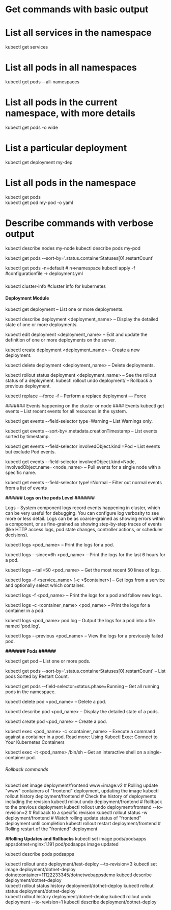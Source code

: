 # Get commands with basic output

# List all services in the namespace
kubectl get services  
# List all pods in all namespaces
kubectl get pods --all-namespaces
 
# List all pods in the current namespace, with more details
kubectl get pods -o wide   

# List a particular deployment
kubectl get deployment my-dep   

# List all pods in the namespace
kubectl get pods                              
kubectl get pod my-pod -o yaml   

# Describe commands with verbose output
kubectl describe nodes my-node
kubectl describe pods my-pod

kubectl get pods --sort-by='.status.containerStatuses[0].restartCount'

kubectl get pods -n=default   # n=>namespace 
kubectl apply -f <configuration file>                            #configurationfile -> deployment.yml

#####
kubectl cluster-info                                             #cluster info for kubernetes 

#### Deployment Module #######
kubectl get deployment – List one or more deployments.

kubectl describe deployment <deployment_name> – Display the detailed state of one or more deployments.

kubectl edit deployment <deployment_name> – Edit and update the definition of one or more deployments on the server.

kubectl create deployment <deployment_name> – Create a new deployment.

kubectl delete deployment <deployment_name> – Delete deployments.

kubectl rollout status deployment <deployment_name> – See the rollout status of a deployment.
kubectl rollout undo deployment/<deployment name> – Rollback a previous deployment.

kubectl replace --force -f <configuration file> – Perform a replace deployment — Force

####### Events happening on the cluster or node ####
Events
kubectl get events – List recent events for all resources in the system.

kubectl get events --field-selector type=Warning – List Warnings only.

kubectl get events --sort-by=.metadata.creationTimestamp – List events sorted by timestamp.

kubectl get events --field-selector involvedObject.kind!=Pod – List events but exclude Pod events.

kubectl get events --field-selector involvedObject.kind=Node, involvedObject.name=<node_name> – Pull events for a single node with a specific name.

kubectl get events --field-selector type!=Normal – Filter out normal events from a list of events

**###### Logs on the pods Level #######**


Logs – System component logs record events happening in cluster, which can be very useful for debugging. You can configure log verbosity to see more or less detail. Logs can be as coarse-grained as showing errors within a component, or as fine-grained as showing step-by-step traces of events (like HTTP access logs, pod state changes, controller actions, or scheduler decisions).

kubectl logs <pod_name> – Print the logs for a pod.

kubectl logs --since=6h <pod_name> – Print the logs for the last 6 hours for a pod.

kubectl logs --tail=50 <pod_name> – Get the most recent 50 lines of logs.

kubectl logs -f <service_name> [-c <$container>] – Get logs from a service and optionally select which container.

kubectl logs -f <pod_name> – Print the logs for a pod and follow new logs.

kubectl logs -c <container_name> <pod_name> – Print the logs for a container in a pod.

kubectl logs <pod_name> pod.log – Output the logs for a pod into a file named ‘pod.log’.

kubectl logs --previous <pod_name> – View the logs for a previously failed pod.

**####### Pods ######**

kubectl get pod – List one or more pods.

kubectl get pods --sort-by='.status.containerStatuses[0].restartCount' – List pods Sorted by Restart Count.

kubectl get pods --field-selector=status.phase=Running – Get all running pods in the namespace.

kubectl delete pod <pod_name> – Delete a pod.

kubectl describe pod <pod_name> – Display the detailed state of a pods.

kubectl create pod <pod_name> – Create a pod.

kubectl exec <pod_name> -c <container_name> <command> – Execute a command against a container in a pod. Read more: Using Kubectl Exec: Connect to Your Kubernetes Containers

kubectl exec -it <pod_name> /bin/sh – Get an interactive shell on a single-container pod.

###### Rollback commands   #####

kubectl set image deployment/frontend www=image:v2               # Rolling update "www" containers of "frontend" deployment, updating the image
kubectl rollout history deployment/frontend                      # Check the history of deployments including the revision
kubectl rollout undo deployment/frontend                         # Rollback to the previous deployment
kubectl rollout undo deployment/frontend --to-revision=2         # Rollback to a specific revision
kubectl rollout status -w deployment/frontend                    # Watch rolling update status of "frontend" deployment until completion
kubectl rollout restart deployment/frontend                      # Rolling restart of the "frontend" deployment

**#Rolling Updates and Rollbacks**
kubectl set image pods/podsapps appsdotnet=nginx:1.191
pod/podsapps image updated

 kubectl describe pods podsapps


kubectl rollout undo deployment/test-deploy --to-revision=3
 kubectl set image deployment/dotnet-deploy dotnetcontainer=11122233345/dotnetwebappsdemo
 kubectl  describe deployment/dotnet-deploy   
 kubectl rollout status history deployment/dotnet-deploy
 kubectl rollout status  deployment/dotnet-deploy       
 kubectl rollout history  deployment/dotnet-deploy
 kubectl rollout undo deployment --to-revision=1
 kubectl  describe deployment/dotnet-deploy
